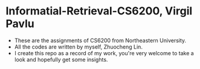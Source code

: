 # Informatial-Retrieval-CS6200, Virgil Pavlu
* These are the assignments of CS6200 from Northeastern University.
* All the codes are written by myself, Zhuocheng Lin.
* I create this repo as a record of my work, you're very welcome to take a look and hopefully get some insights.
